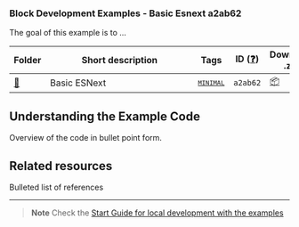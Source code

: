 ### Block Development Examples - Basic Esnext a2ab62

The goal of this example is to ...

<!-- Please, do not remove these @TABLE EXAMPLES BEGIN and @TABLE EXAMPLES END comments or modify the table inside. This table is automatically generated from the data at _data/examples.json and _data/tags.json -->
<!-- @TABLE EXAMPLES BEGIN -->
| Folder                                                                                               | <span style="display: inline-block; width:250px">Short description</span> | Tags                                                                                                                           | ID ([❓](https://github.com/WordPress/block-development-examples/wiki/04-Why-an-ID-for-every-example%3F "Why an ID for every example?")) | Download .zip                                                                                                                                                                                                                                                   | Live Demo                                                                                                                                                                                                                                                                                                                                                                                                                                                                                                                                                                                                                                                                                                                                                                                                                                                                      |
| ---------------------------------------------------------------------------------------------------- | ------------------------------------------------------------------------- | ------------------------------------------------------------------------------------------------------------------------------ | --------------------------------------------------------------------------------------------------------------------------------------- | --------------------------------------------------------------------------------------------------------------------------------------------------------------------------------------------------------------------------------------------------------------- | ------------------------------------------------------------------------------------------------------------------------------------------------------------------------------------------------------------------------------------------------------------------------------------------------------------------------------------------------------------------------------------------------------------------------------------------------------------------------------------------------------------------------------------------------------------------------------------------------------------------------------------------------------------------------------------------------------------------------------------------------------------------------------------------------------------------------------------------------------------------------------ |
| [📁](https://github.com/WordPress/block-development-examples/tree/trunk/plugins/basic-esnext-a2ab62) | Basic ESNext                                                              | <small><code><a href="https://github.com/WordPress/block-development-examples/wiki/03-Tags#minimal">MINIMAL</a></code></small> | `a2ab62`                                                                                                                                | [📦](https://raw.githubusercontent.com/WordPress/block-development-examples/deploy/zips/basic-esnext-a2ab62.zip "Install the plugin using this zip and activate it. Then use the ID of the block (a2ab62) to find it and add it to a post to see it in action") | [![](https://raw.githubusercontent.com/WordPress/block-development-examples/trunk/_assets/icon-wp.svg)](https://playground.wordpress.net/#%7B%22landingPage%22%3A%22%2Fwp-admin%2Fpost.php%3Fpost%3D4%26action%3Dedit%22%2C%22steps%22%3A%5B%7B%22step%22%3A%22login%22%2C%22username%22%3A%22admin%22%2C%22password%22%3A%22password%22%7D%2C%7B%22step%22%3A%22mkdir%22%2C%22path%22%3A%22%2Fdownloads%22%7D%2C%7B%22step%22%3A%22writeFile%22%2C%22path%22%3A%22%2Fdownloads%2Fplugin.zip%22%2C%22data%22%3A%7B%22resource%22%3A%22url%22%2C%22url%22%3A%22https%3A%2F%2Fraw.githubusercontent.com%2FWordPress%2Fblock-development-examples%2Fdeploy%2Fzips%2Fbasic-esnext-a2ab62.zip%22%2C%22caption%22%3A%22Downloading%20plugin...%22%7D%7D%2C%7B%22step%22%3A%22installPlugin%22%2C%22pluginZipFile%22%3A%7B%22resource%22%3A%22vfs%22%2C%22path%22%3A%22%2Fdownloads%2Fplugin.zip%22%7D%7D%2C%7B%22step%22%3A%22runPHP%22%2C%22code%22%3A%22%3C%3Fphp%20require%20%27%2Fwordpress%2Fwp-load.php%27%3B%20wp_insert_post%28%20array%28%27post_title%27%20%20%20%20%3D%3E%20%27Test%20block%27%2C%27post_content%27%20%20%3D%3E%20%27%3C%21--%20wp%3Ablock-development-examples%2Fbasic-esnext-a2ab62%20--%3E%3Cdiv%20style%3D%5C%22background-color%3A%23900%3Bcolor%3A%23fff%3Bpadding%3A20px%5C%22%20class%3D%5C%22wp-block-block-development-examples-basic-esnext-a2ab62%5C%22%3EHello%20World%2C%20step%201%20%28from%20the%20frontend%29.%3C%2Fdiv%3E%3C%21--%20%2Fwp%3Ablock-development-examples%2Fbasic-esnext-a2ab62%20--%3E%27%2C%20%27post_status%27%3D%3E%27publish%27%2C%27post_author%27%3D%3E1%29%29%3B%22%7D%5D%7D "Use the ID of the block (a2ab62) to find it and add it to a post to see it in action") |
<!-- @TABLE EXAMPLES END -->

## Understanding the Example Code

Overview of the code in bullet point form.

## Related resources

Bulleted list of references

----

> **Note**
> Check the [Start Guide for local development with the examples](https://github.com/WordPress/block-development-examples/wiki/02-Examples#start-guide-for-local-development-with-the-examples)
